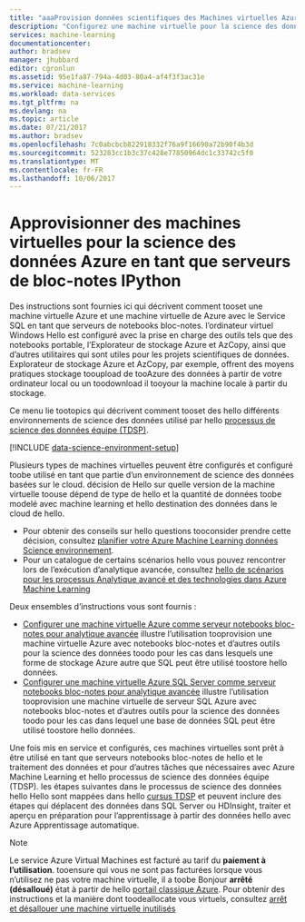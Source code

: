 ```yaml
---
title: "aaaProvision données scientifiques des Machines virtuelles Azure en tant que serveurs de bloc-notes notebooks | Documents Microsoft"
description: "Configurez une machine virtuelle pour la science des données en tant que serveur de bloc-notes IPython avec des outils de support."
services: machine-learning
documentationcenter: 
author: bradsev
manager: jhubbard
editor: cgronlun
ms.assetid: 95e1fa87-794a-4d03-80a4-af4f3f3ac31e
ms.service: machine-learning
ms.workload: data-services
ms.tgt_pltfrm: na
ms.devlang: na
ms.topic: article
ms.date: 07/21/2017
ms.author: bradsev
ms.openlocfilehash: 7c0abcbcb822918332f76a9f16690a72b90f4b3d
ms.sourcegitcommit: 523283cc1b3c37c428e77850964dc1c33742c5f0
ms.translationtype: MT
ms.contentlocale: fr-FR
ms.lasthandoff: 10/06/2017
---
```

# <a name="provision-azure-data-science-virtual-machines-as-ipython-notebook-servers"></a>Approvisionner des machines virtuelles pour la science des données Azure en tant que serveurs de bloc-notes IPython
Des instructions sont fournies ici qui décrivent comment tooset une machine virtuelle Azure et une machine virtuelle de Azure avec le Service SQL en tant que serveurs de notebooks bloc-notes. l’ordinateur virtuel Windows Hello est configuré avec la prise en charge des outils tels que des notebooks portable, l’Explorateur de stockage Azure et AzCopy, ainsi que d’autres utilitaires qui sont utiles pour les projets scientifiques de données. Explorateur de stockage Azure et AzCopy, par exemple, offrent des moyens pratiques stockage tooupload de tooAzure des données à partir de votre ordinateur local ou un toodownload il tooyour la machine locale à partir du stockage. 

Ce menu lie tootopics qui décrivent comment tooset des hello différents environnements de science des données utilisé par hello [processus de science des données équipe (TDSP)](data-science-process-overview.md).

[!INCLUDE [data-science-environment-setup](../../includes/cap-setup-environments.md)]

Plusieurs types de machines virtuelles peuvent être configurés et configuré toobe utilisé en tant que partie d’un environnement de science des données basées sur le cloud. décision de Hello sur quelle version de la machine virtuelle toouse dépend de type de hello et la quantité de données toobe modelé avec machine learning et hello destination des données dans le cloud de hello. 

* Pour obtenir des conseils sur hello questions tooconsider prendre cette décision, consultez [planifier votre Azure Machine Learning données Science environnement](machine-learning-data-science-plan-your-environment.md). 
* Pour un catalogue de certains scénarios hello vous pouvez rencontrer lors de l’exécution d’analytique avancée, consultez [hello de scénarios pour les processus Analytique avancé et des technologies dans Azure Machine Learning](machine-learning-data-science-plan-sample-scenarios.md)

Deux ensembles d’instructions vous sont fournis :

* [Configurer une machine virtuelle Azure comme serveur notebooks bloc-notes pour analytique avancée](machine-learning-data-science-setup-virtual-machine.md) illustre l’utilisation tooprovision une machine virtuelle Azure avec notebooks bloc-notes et d’autres outils pour la science des données toodo pour les cas dans lesquels une forme de stockage Azure autre que SQL peut être utilisé toostore hello données.
* [Configurer une machine virtuelle Azure SQL Server comme serveur notebooks bloc-notes pour analytique avancée](machine-learning-data-science-setup-sql-server-virtual-machine.md) illustre l’utilisation tooprovision une machine virtuelle de serveur SQL Azure avec notebooks bloc-notes et d’autres outils pour la science des données toodo pour les cas dans lequel une base de données SQL peut être utilisé toostore hello données.

Une fois mis en service et configurés, ces machines virtuelles sont prêt à être utilisé en tant que serveurs notebooks bloc-notes de hello et le traitement des données et pour d’autres tâches que nécessaires avec Azure Machine Learning et hello processus de science des données équipe (TDSP). les étapes suivantes dans le processus de science des données hello Hello sont mappées dans hello [cursus TDSP](https://azure.microsoft.com/documentation/learning-paths/cortana-analytics-process/) et peuvent inclure des étapes qui déplacent des données dans SQL Server ou HDInsight, traiter et aperçu en préparation pour l’apprentissage à partir des données hello avec Azure Apprentissage automatique.

> [!NOTE]
> Le service Azure Virtual Machines est facturé au tarif du **paiement à l’utilisation**. tooensure qui vous ne sont pas facturées lorsque vous n’utilisez ne pas votre machine virtuelle, il a toobe Bonjour **arrêté (désalloué)** état à partir de hello [portail classique Azure](http://manage.windowsazure.com/). Pour obtenir des instructions et la manière dont toodeallocate vous virtuels, consultez [arrêt et désallouer une machine virtuelle inutilisés](machine-learning-data-science-setup-virtual-machine.md#shutdown)
> 
> 


